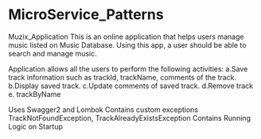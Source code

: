 # MicroService_Patterns

Muzix_Application This is an online application that helps users manage music listed on Music Database. Using this app, a user should be able to search and manage music.

Application allows all the users to perform the following activities: a.Save track information such as trackId, trackName, comments of the track. b.Display saved track. c.Update comments of saved track. d.Remove track e. trackByName

Uses Swagger2 and Lombok Contains custom exceptions TrackNotFoundException, TrackAlreadyExistsException Contains Running Logic on Startup
